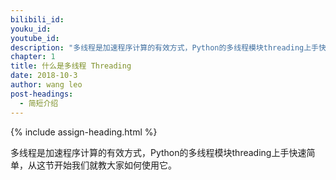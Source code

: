 ```yaml
---
bilibili_id: 
youku_id: 
youtube_id:
description: "多线程是加速程序计算的有效方式，Python的多线程模块threading上手快速简单，从这节开始我们就教大家如何使用它。"
chapter: 1
title: 什么是多线程 Threading
date: 2018-10-3
author: wang leo
post-headings:
  - 简短介绍
---
```



{% include assign-heading.html %}

多线程是加速程序计算的有效方式，Python的多线程模块threading上手快速简单，从这节开始我们就教大家如何使用它。
